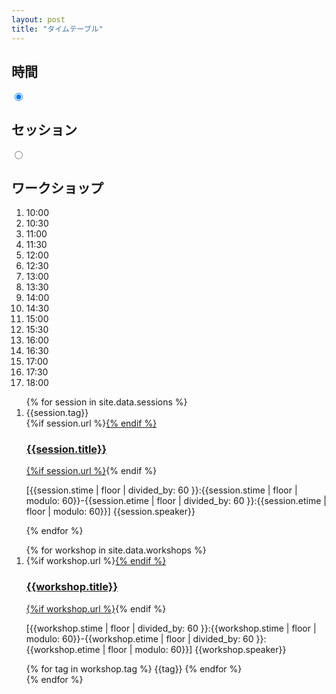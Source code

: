 ```yaml
---
layout: post
title: "タイムテーブル"
---
```

  <div class="table">
    <h2 class="table-timehead">時間</h2>
    <input type="radio" id="radio-session" name="tab_item" checked>
    <label for="radio-session"><h2 class="table-head">セッション</h2></label>
    <input type="radio" id="radio-workshop" name="tab_item">
    <label for="radio-workshop"><h2 class="table-head">ワークショップ</h2></label>

  <div class="table-column table-time">
    <ol>
      <li>10:00</li>
      <li>10:30</li>
      <li>11:00</li>
      <li>11:30</li>
      <li>12:00</li>
      <li>12:30</li>
      <li>13:00</li>
      <li>13:30</li>
      <li>14:00</li>
      <li>14:30</li>
      <li>15:00</li>
      <li>15:30</li>
      <li>16:00</li>
      <li>16:30</li>
      <li>17:00</li>
      <li>17:30</li>
      <li>18:00</li>
    </ol>
  </div>
  <div class="table-column table-session table-content">
    <ol>
      {% for session in site.data.sessions %}
      <li style="height: calc(({{session.etime}} - {{session.stime}}) * 8px - 20px - 8px); top: calc({{session.stime | minus: 600.0}} * 8px);">
        <div class="session-tag">
          {{session.tag}}
        </div>
        {%if session.url %}<a href="{{session.url}}">{% endif %}
        <h3>{{session.title}}</h3>
        {%if session.url %}</a>{% endif %}
        <p>[{{session.stime | floor | divided_by: 60 }}:{{session.stime | floor | modulo: 60}}-{{session.etime | floor | divided_by: 60 }}:{{session.etime | floor | modulo: 60}}] {{session.speaker}}</p>
      </li>
      {% endfor %}
    </ol>
  </div>
  <div class="table-column table-workshop table-content">
    <ol>
      {% for workshop in site.data.workshops %}
      <li style="height: calc(({{workshop.etime}} - {{workshop.stime}}) * 8px - 20px - 8px); top: calc({{workshop.stime | minus: 600.0}} * 8px); left: calc({{workshop.column}} * (33.33% + 8px));">
        {%if workshop.url %}<a href="{{workshop.url}}">{% endif %}
        <h3>{{workshop.title}}</h3>
        {%if workshop.url %}</a>{% endif %}
        <p>[{{workshop.stime | floor | divided_by: 60 }}:{{workshop.stime | floor | modulo: 60}}-{{workshop.etime | floor | divided_by: 60 }}:{{workshop.etime | floor | modulo: 60}}] {{workshop.speaker}}</p>
        {% for tag in workshop.tag %}
          <span class="tag-workshop">{{tag}}</span>
        {% endfor %}
      </li>
      {% endfor %}
    </ol>
  </div>
  </div>
